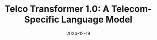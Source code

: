 ---
title:  "Telco Transformer 1.0: A Telecom-Specific Language Model"
date:   2024-12-19
categories: datascience
link: https://www.linkedin.com/pulse/re-introducing-telco-transformer-10-telecom-specific-language-3irge/?trackingId=1uO%2FNhhbTJm%2FNa2yQIKC3g%3D%3D
---